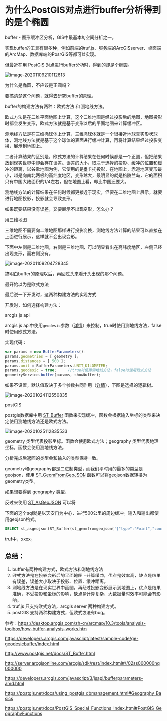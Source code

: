 # 为什么PostGIS对点进行buffer分析得到的是个椭圆

buffer - 图形缓冲区分析，GIS中最基本的空间分析之一。

实现buffer的工具有很多种，例如前端的truf.js、服务端的ArcGISserver、桌面端的ArcMap、数据库端的PosrGIS等都可以实现。

但最近在用 PostGIS 对点进行buffer分析时，得到的却是个椭圆。

![image-20201109210112613](C:\Users\HERO\AppData\Roaming\Typora\typora-user-images\image-20201109210112613.png)

为什么是椭圆，不应该是正圆吗？

要搞清楚这个问题，就得去研究buffer的原理。

buffer的构建方法有两种：欧式方法 和 测地线方法。

欧式方法是在二维平面地图上计算，这个二维地图是经过投影后的地图，地图投影时都会发生变形，欧式方法就是基于变形以后的平面地图来计算缓冲区。

测地线方法是在三维椭球体上计算，三维椭球体就是一个很接近地球真实形状球体，测地线方法就是基于这个球体的表面进行缓冲计算，再将计算结果经过投影变换，展示到地图上。

二者计算结果的区别是，欧式方法的计算结果在任何时候都是一个正圆，但把结果放到现实世界中却会存在误差。误差的大小，取决于选择的投影、缓冲的位置和缓冲的距离，以谷歌地图为例，它使用的是墨卡托投影，在地图上，赤道地区变形最小，越是向南北两极的高纬度地区，变形越大，最明显的就是格陵兰岛，它的面积只有中国大陆面积的1/4左右，但在地图上看，却比中国还要大。

测地线方法的计算结果在任何时候都更接近于现实，但要在二维地图上展示，就要进行地图投影，投影就会导致变形。

如果既要结果没有误差，又要展示不出现变形，怎么办？

用三维地图

三维地图不需要向二维地图那样进行投影变换，测地线方法计算的结果可以直接在上面进行展示，这样就不会出现变形。

下面中左侧是二维地图，右侧是三维地图，可以明显看出在高纬度地区，左侧已经出现变形，而右侧没有。

![image-20201109204728345](C:\Users\HERO\AppData\Roaming\Typora\typora-user-images\image-20201109204728345.png)



搞明白buffer的原理以后，再回过头来看开头出现的那个问题。

最开始以为是欧式方法



最后说一下开发时，这两种构建方法的实现方式



开发时，如何选择构建方法：

arcgis js api

arcgis js api中使用`geodesic`参数（[详情](https://developers.arcgis.com/javascript/3/jsapi/bufferparameters-amd.html)）来控制，true时使用测地线方法，false时使用欧式方法。

实现代码：

```javascript
var params = new BufferParameters();
params.geometries = [ geometry ];
params.distances = [ 500 ];
params.unit = BufferParameters.UNIT_KILOMETER;
params.geodesic = true;		//true时使用测地线方法，false时使用欧式方法
geometryService.buffer(params, showBuffer);
```

如果不设置，默认值取决于多个参数共同作用（[详情](http://server.arcgisonline.com/arcgis/sdk/rest/index.html#//02ss000000nq000000)），下图是选择的逻辑树。

![image-20201024112550835](C:\Users\xiaolei\AppData\Roaming\Typora\typora-user-images\image-20201024112550835.png)





postGIS

postgis数据库中用 [ST_Buffer](http://www.postgis.net/docs/ST_Buffer.html) 函数来实现缓冲，函数会根据输入坐标的类型来决定使用测地线方法还是欧式方法。

![image-20201025112835533](C:\Users\xiaolei\AppData\Roaming\Typora\typora-user-images\image-20201025112835533.png)

 geometry 类型代表投影坐标。函数会使用欧式方法；geography 类型代表地理坐标，函数会使用测地线方法。

分析完成后返回的类型会和输入的类型保持一致。



geometry和geography都是二进制类型，而我们平时用的最多的类型是geojson，使用 [ST_GeomFromGeoJSON](https://postgis.net/docs/ST_GeomFromGeoJSON.html) 函数可以将geojson数据转换为geometry类型。

如果想要得到 geography 类型，



反过来使用 [ST_AsGeoJSON](https://postgis.net/docs/ST_AsGeoJSON.html) 可以将

下面的这个sql就是以天安门为中心，进行500公里的周边缓冲。输入和输出都使用geojson格式。

```sql
SELECT st_asgeojson(ST_Buffer(st_geomfromgeojson('{"type":"Point","coordinates":[116.391327,39.906329]}'),(500*1000) / (2 * pi() * 6371004) * 360))
```





truf中，xxxx。

## 总结：

1. buffer有两种构建方式，欧式方法和测地线方法
2. 欧式方法是在投影变形后的平面地图上计算缓冲，优点是效率高，缺点是结果有误差，误差大小取决于投影、位置、缓冲距离。
3. 测地线方法是在现实世界中画圆，再经过投影变形展示到地图上，优点是结果准确，不受投影和坐标的影响，缺点是计算复杂，大数据量时效率可能会有影响。
4. truf.js 只支持欧式方法，arcgis server 两种构建方式。
5. postGIS 支持两种构建方式，但欧式方法有bug。






参考：https://desktop.arcgis.com/zh-cn/arcmap/10.3/tools/analysis-toolbox/how-buffer-analysis-works.htm

https://developers.arcgis.com/javascript/latest/sample-code/ge-geodesicbuffer/index.html

http://www.postgis.net/docs/ST_Buffer.html



http://server.arcgisonline.com/arcgis/sdk/rest/index.html#//02ss000000nq000000



https://developers.arcgis.com/javascript/3/jsapi/bufferparameters-amd.html



https://postgis.net/docs/using_postgis_dbmanagement.html#Geography_Basics



https://postgis.net/docs/PostGIS_Special_Functions_Index.html#PostGIS_GeographyFunctions